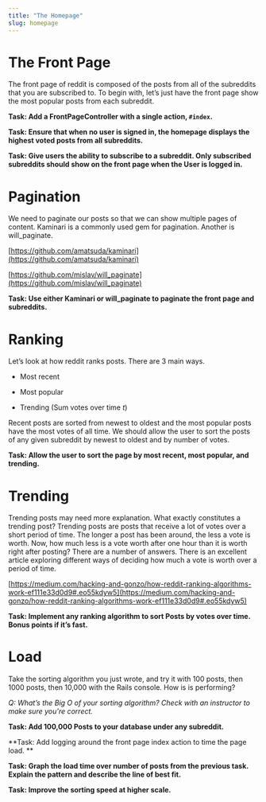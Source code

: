 ```yaml
---
title: "The Homepage"
slug: homepage
---
```

# The Front Page

The front page of reddit is composed of the posts from all of the subreddits that you are subscribed to. To begin with, let’s just have the front page show the most popular posts from each subreddit.

**Task: Add a FrontPageController with a single action, `#index`.**

**Task: Ensure that when no user is signed in, the homepage displays the highest voted posts from all subreddits.**

**Task: Give users the ability to subscribe to a subreddit.  Only subscribed subreddits should show on the front page when the User is logged in.**

# Pagination

We need to paginate our posts so that we can show multiple pages of content.  Kaminari is a commonly used gem for pagination.  Another is will_paginate.

[https://github.com/amatsuda/kaminari](https://github.com/amatsuda/kaminari)

[https://github.com/mislav/will_paginate](https://github.com/mislav/will_paginate)

**Task: Use either Kaminari or will_paginate to paginate the front page and subreddits.**

# Ranking

Let’s look at how reddit ranks posts. There are 3 main ways.

* Most recent

* Most popular

* Trending (Sum votes over time *t*)

Recent posts are sorted from newest to oldest and the most popular posts have the most votes of all time.  We should allow the user to sort the posts of any given subreddit by newest to oldest and by number of votes.

**Task: Allow the user to sort the page by most recent, most popular, and trending.**

# Trending

Trending posts may need more explanation. What exactly constitutes a trending post? Trending posts are posts that receive a lot of votes over a short period of time. The longer a post has been around, the less a vote is worth. Now, how much less is a vote worth after one hour than it is worth right after posting? There are a number of answers. There is an excellent article exploring different ways of deciding how much a vote is worth over a period of time.

[https://medium.com/hacking-and-gonzo/how-reddit-ranking-algorithms-work-ef111e33d0d9#.eo55kdyw5](https://medium.com/hacking-and-gonzo/how-reddit-ranking-algorithms-work-ef111e33d0d9#.eo55kdyw5) 

**Task: Implement any ranking algorithm to sort Posts by votes over time. Bonus points if it’s fast.**

# Load

Take the sorting algorithm you just wrote, and try it with 100 posts, then 1000 posts, then 10,000 with the Rails console. How is is performing?

*Q: What’s the Big O of your sorting algorithm?  Check with an instructor to make sure you're correct.*

**Task: Add 100,000 Posts to your database under any subreddit.**

**Task: Add logging around the front page index action to time the page load. **

**Task: Graph the load time over number of posts from the previous task.  Explain the pattern and describe the line of best fit.**

**Task: Improve the sorting speed at higher scale.**

